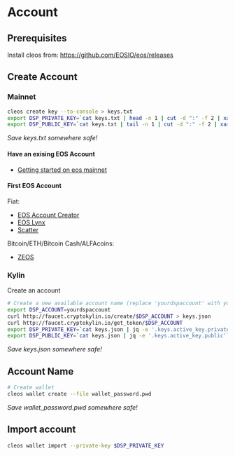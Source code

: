 Account
=======

## Prerequisites
Install cleos from: https://github.com/EOSIO/eos/releases

## Create Account
### Mainnet

```bash
cleos create key --to-console > keys.txt
export DSP_PRIVATE_KEY=`cat keys.txt | head -n 1 | cut -d ":" -f 2 | xargs echo`
export DSP_PUBLIC_KEY=`cat keys.txt | tail -n 1 | cut -d ":" -f 2 | xargs echo`
```
*Save keys.txt somewhere safe!*

#### Have an exising EOS Account
- [Getting started on eos mainnet](https://hackernoon.com/getting-started-on-eos-mainnet-in-10-minutes-bf61dd9ec787)

#### First EOS Account
Fiat:
- [EOS Account Creator](https://eos-account-creator.com/)
- [EOS Lynx](https://eoslynx.com/)
- [Scatter](https://get-scatter.com/)

Bitcoin/ETH/Bitcoin Cash/ALFAcoins:
- [ZEOS](https://www.zeos.co/)

### Kylin
Create an account
```bash
# Create a new available account name (replace 'yourdspaccount' with your account name):
export DSP_ACCOUNT=yourdspaccount
curl http://faucet.cryptokylin.io/create/$DSP_ACCOUNT > keys.json
curl http://faucet.cryptokylin.io/get_token/$DSP_ACCOUNT
export DSP_PRIVATE_KEY=`cat keys.json | jq -e '.keys.active_key.private'`
export DSP_PUBLIC_KEY=`cat keys.json | jq -e '.keys.active_key.public'`
```
*Save keys.json somewhere safe!*

## Account Name

```bash
# Create wallet
cleos wallet create --file wallet_password.pwd
```
*Save wallet_password.pwd somewhere safe!*

## Import account
```bash
cleos wallet import --private-key $DSP_PRIVATE_KEY
```
